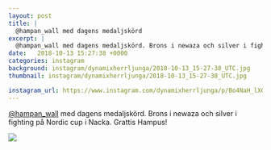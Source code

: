 ```yaml
---
layout: post
title: |
  @hampan_wall med dagens medaljskörd
excerpt: |
  @hampan_wall med dagens medaljskörd. Brons i newaza och silver i fighting på Nordic cup i Nacka. Grattis Hampus!
date:   2018-10-13 15:27:38 +0000
categories: instagram
background: instagram/dynamixherrljunga/2018-10-13_15-27-38_UTC.jpg
thumbnail: instagram/dynamixherrljunga/2018-10-13_15-27-38_UTC.jpg

instagram_url: https://www.instagram.com/dynamixherrljunga/p/Bo4NaH_lXGT
---
```

[@hampan_wall](https://www.instagram.com/hampan_wall/) med dagens medaljskörd. Brons i newaza och silver i fighting på Nordic cup i Nacka. Grattis Hampus!



<img src='{{ site.baseurl }}/instagram/dynamixherrljunga/2018-10-13_15-27-38_UTC.jpg' class='img-fluid' />
